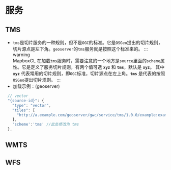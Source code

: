 # 服务

## TMS
 - `tms`是切片服务的一种规则，但不是`OGC`的标准。它是`OSGeo`提出的切片规则，切片源点是左下角。`geoserver`的`tms`服务就是按照这个标准来的。
 ::: warning  
 MapboxGL 在加载`tms`服务时，需要注意的一个地方是`source`里面的`scheme`属性。它是定义了服务切片规则，有两个值可选 **`xyz`** 和 **`tms`**，默认是 **`xyz`**。
 其中 **`xyz`** 代表常用的切片规则，即`OGC`标准，切片源点在左上角。**`tms`** 是代表的按照`OSGeo`提出切片规则。
 :::
 - 加载示例：(geoserver)
 ```js
  // vector
  "{source-id}": {
    "type": "vector",
    "tiles": [
      "http://a.example.com/geoserver/gwc/service/tms/1.0.0/example:example@EPSG:900913@pbf/{z}/{x}/{y}.pbf"
    ],
    'scheme':'tms' //此处修改为 tms
  },
 ```

<ClientOnly>
  <code-view name="tms"/>
</ClientOnly>


## WMTS

## WFS
 
